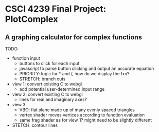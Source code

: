 # CSCI 4239 Final Project: PlotComplex

## A graphing calculator for complex functions

TODO:
  - function input
    - buttons to click for each input
    - javascript to parse button clicking and output an accurate equation
    - PRIORITY: logic for * and /, how do we display the fxn?
    - STRETCH: branch cuts
  - view 1: convert existing C to webgl 
    - add potential user-determined input range
  - view 2: convert existing C to webgl
    - lines for real and imaginary axes?
  - view 3
    - VBO: flat plane made up of many evenly spaced triangles
    - vertex shader moves vertices according to function evaluation
    - same frag shader as for view 1? might need to be slightly different
  - STETCH: contour lines
